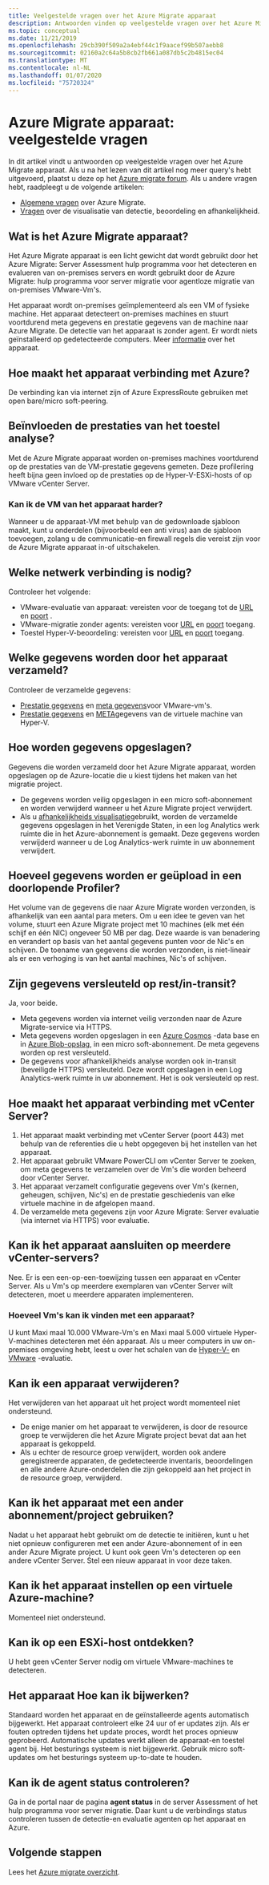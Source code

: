 ```yaml
---
title: Veelgestelde vragen over het Azure Migrate apparaat
description: Antwoorden vinden op veelgestelde vragen over het Azure Migrate apparaat
ms.topic: conceptual
ms.date: 11/21/2019
ms.openlocfilehash: 29cb390f509a2a4ebf44c1f9aacef99b507aebb8
ms.sourcegitcommit: 02160a2c64a5b8cb2fb661a087db5c2b4815ec04
ms.translationtype: MT
ms.contentlocale: nl-NL
ms.lasthandoff: 01/07/2020
ms.locfileid: "75720324"
---
```

# <a name="azure-migrate-appliance-common-questions"></a>Azure Migrate apparaat: veelgestelde vragen

In dit artikel vindt u antwoorden op veelgestelde vragen over het Azure Migrate apparaat. Als u na het lezen van dit artikel nog meer query's hebt uitgevoerd, plaatst u deze op het [Azure migrate forum](https://aka.ms/AzureMigrateForum). Als u andere vragen hebt, raadpleegt u de volgende artikelen:

- [Algemene vragen](resources-faq.md) over Azure Migrate.
- [Vragen](common-questions-discovery-assessment.md) over de visualisatie van detectie, beoordeling en afhankelijkheid.


## <a name="what-is-the-azure-migrate-appliance"></a>Wat is het Azure Migrate apparaat?

Het Azure Migrate apparaat is een licht gewicht dat wordt gebruikt door het Azure Migrate: Server Assessment hulp programma voor het detecteren en evalueren van on-premises servers en wordt gebruikt door de Azure Migrate: hulp programma voor server migratie voor agentloze migratie van on-premises VMware-Vm's. 

Het apparaat wordt on-premises geïmplementeerd als een VM of fysieke machine. Het apparaat detecteert on-premises machines en stuurt voortdurend meta gegevens en prestatie gegevens van de machine naar Azure Migrate. De detectie van het apparaat is zonder agent. Er wordt niets geïnstalleerd op gedetecteerde computers. Meer [informatie](migrate-appliance.md) over het apparaat.

## <a name="how-does-the-appliance-connect-to-azure"></a>Hoe maakt het apparaat verbinding met Azure?

De verbinding kan via internet zijn of Azure ExpressRoute gebruiken met open bare/micro soft-peering.

## <a name="does-appliance-analysis-impact-performance"></a>Beïnvloeden de prestaties van het toestel analyse?

Met de Azure Migrate apparaat worden on-premises machines voortdurend op de prestaties van de VM-prestatie gegevens gemeten. Deze profilering heeft bijna geen invloed op de prestaties op de Hyper-V-ESXi-hosts of op VMware vCenter Server.

### <a name="can-i-harden-the-appliance-vm"></a>Kan ik de VM van het apparaat harder?

Wanneer u de apparaat-VM met behulp van de gedownloade sjabloon maakt, kunt u onderdelen (bijvoorbeeld een anti virus) aan de sjabloon toevoegen, zolang u de communicatie-en firewall regels die vereist zijn voor de Azure Migrate apparaat in-of uitschakelen.


## <a name="what-network-connectivity-is-needed"></a>Welke netwerk verbinding is nodig?

Controleer het volgende:
- VMware-evaluatie van apparaat: vereisten voor de toegang tot de [URL](migrate-support-matrix-vmware.md#assessment-url-access-requirements) en [poort](migrate-support-matrix-vmware.md#assessment-port-requirements) .
- VMware-migratie zonder agents: vereisten voor [URL](migrate-support-matrix-vmware.md#agentless-migration-url-access-requirements) en [poort](migrate-support-matrix-vmware.md#agentless-migration-port-requirements) toegang.
- Toestel Hyper-V-beoordeling: vereisten voor [URL](migrate-support-matrix-hyper-v.md#assessment-appliance-url-access) en [poort](migrate-support-matrix-hyper-v.md#assessment-port-requirements) toegang.


## <a name="what-data-does-the-appliance-collect"></a>Welke gegevens worden door het apparaat verzameld?

Controleer de verzamelde gegevens:

- [Prestatie gegevens](migrate-appliance.md#collected-performance-data-vmware) en [meta gegevens](migrate-appliance.md#collected-metadata-vmware)voor VMware-vm's.
- [Prestatie gegevens](migrate-appliance.md#collected-performance-data-hyper-v) en [META](migrate-appliance.md#collected-metadata-hyper-v)gegevens van de virtuele machine van Hyper-V.


## <a name="how-is-data-stored"></a>Hoe worden gegevens opgeslagen?

Gegevens die worden verzameld door het Azure Migrate apparaat, worden opgeslagen op de Azure-locatie die u kiest tijdens het maken van het migratie project. 

- De gegevens worden veilig opgeslagen in een micro soft-abonnement en worden verwijderd wanneer u het Azure Migrate project verwijdert.
- Als u [afhankelijkheids visualisatie](concepts-dependency-visualization.md)gebruikt, worden de verzamelde gegevens opgeslagen in het Verenigde Staten, in een log Analytics werk ruimte die in het Azure-abonnement is gemaakt. Deze gegevens worden verwijderd wanneer u de Log Analytics-werk ruimte in uw abonnement verwijdert.

## <a name="how-much-data-is-uploaded-in-continuous-profiling"></a>Hoeveel gegevens worden er geüpload in een doorlopende Profiler?

Het volume van de gegevens die naar Azure Migrate worden verzonden, is afhankelijk van een aantal para meters. Om u een idee te geven van het volume, stuurt een Azure Migrate project met 10 machines (elk met één schijf en één NIC) ongeveer 50 MB per dag. Deze waarde is van benadering en verandert op basis van het aantal gegevens punten voor de Nic's en schijven. De toename van gegevens die worden verzonden, is niet-lineair als er een verhoging is van het aantal machines, Nic's of schijven.

## <a name="is-data-encrypted-at-restin-transit"></a>Zijn gegevens versleuteld op rest/in-transit?

Ja, voor beide.

- Meta gegevens worden via internet veilig verzonden naar de Azure Migrate-service via HTTPS.
- Meta gegevens worden opgeslagen in een [Azure Cosmos](../cosmos-db/database-encryption-at-rest.md) -data base en in [Azure Blob-opslag](../storage/common/storage-service-encryption.md), in een micro soft-abonnement. De meta gegevens worden op rest versleuteld.
- De gegevens voor afhankelijkheids analyse worden ook in-transit (beveiligde HTTPS) versleuteld. Deze wordt opgeslagen in een Log Analytics-werk ruimte in uw abonnement. Het is ook versleuteld op rest.

## <a name="how-does-the-appliance-connect-to-vcenter-server"></a>Hoe maakt het apparaat verbinding met vCenter Server?

1. Het apparaat maakt verbinding met vCenter Server (poort 443) met behulp van de referenties die u hebt opgegeven bij het instellen van het apparaat.
2. Het apparaat gebruikt VMware PowerCLI om vCenter Server te zoeken, om meta gegevens te verzamelen over de Vm's die worden beheerd door vCenter Server.
3. Het apparaat verzamelt configuratie gegevens over Vm's (kernen, geheugen, schijven, Nic's) en de prestatie geschiedenis van elke virtuele machine in de afgelopen maand.
4. De verzamelde meta gegevens zijn voor Azure Migrate: Server evaluatie (via internet via HTTPS) voor evaluatie.

## <a name="can-i-connect-the-appliance-to-multiple-vcenter-servers"></a>Kan ik het apparaat aansluiten op meerdere vCenter-servers?

Nee. Er is een een-op-een-toewijzing tussen een apparaat en vCenter Server. Als u Vm's op meerdere exemplaren van vCenter Server wilt detecteren, moet u meerdere apparaten implementeren.

### <a name="how-many-vms-can-i-discover-with-an-appliance"></a>Hoeveel Vm's kan ik vinden met een apparaat?

U kunt Maxi maal 10.000 VMware-Vm's en Maxi maal 5.000 virtuele Hyper-V-machines detecteren met één apparaat. Als u meer computers in uw on-premises omgeving hebt, leest u over het schalen van de [Hyper-V-](scale-hyper-v-assessment.md) en [VMware](scale-vmware-assessment.md) -evaluatie.

## <a name="can-i-delete-an-appliance"></a>Kan ik een apparaat verwijderen?

Het verwijderen van het apparaat uit het project wordt momenteel niet ondersteund.

- De enige manier om het apparaat te verwijderen, is door de resource groep te verwijderen die het Azure Migrate project bevat dat aan het apparaat is gekoppeld.
- Als u echter de resource groep verwijdert, worden ook andere geregistreerde apparaten, de gedetecteerde inventaris, beoordelingen en alle andere Azure-onderdelen die zijn gekoppeld aan het project in de resource groep, verwijderd.


## <a name="can-i-use-the-appliance-with-a-different-subscriptionproject"></a>Kan ik het apparaat met een ander abonnement/project gebruiken?

Nadat u het apparaat hebt gebruikt om de detectie te initiëren, kunt u het niet opnieuw configureren met een ander Azure-abonnement of in een ander Azure Migrate project. U kunt ook geen Vm's detecteren op een andere vCenter Server. Stel een nieuw apparaat in voor deze taken.

## <a name="can-i-set-up-the-appliance-on-an-azure-vm"></a>Kan ik het apparaat instellen op een virtuele Azure-machine?
Momenteel niet ondersteund. 

## <a name="can-i-discover-on-an-esxi-host"></a>Kan ik op een ESXi-host ontdekken?
U hebt geen vCenter Server nodig om virtuele VMware-machines te detecteren.

## <a name="how-do-i-update-the-appliance"></a>Het apparaat Hoe kan ik bijwerken?

Standaard worden het apparaat en de geïnstalleerde agents automatisch bijgewerkt. Het apparaat controleert elke 24 uur of er updates zijn. Als er fouten optreden tijdens het update proces, wordt het proces opnieuw geprobeerd. Automatische updates werkt alleen de apparaat-en toestel agent bij. Het besturings systeem is niet bijgewerkt. Gebruik micro soft-updates om het besturings systeem up-to-date te houden.

## <a name="can-i-check-agent-health"></a>Kan ik de agent status controleren?

Ga in de portal naar de pagina **agent status** in de server Assessment of het hulp programma voor server migratie. Daar kunt u de verbindings status controleren tussen de detectie-en evaluatie agenten op het apparaat en Azure.

## <a name="next-steps"></a>Volgende stappen
Lees het [Azure migrate overzicht](migrate-services-overview.md).
